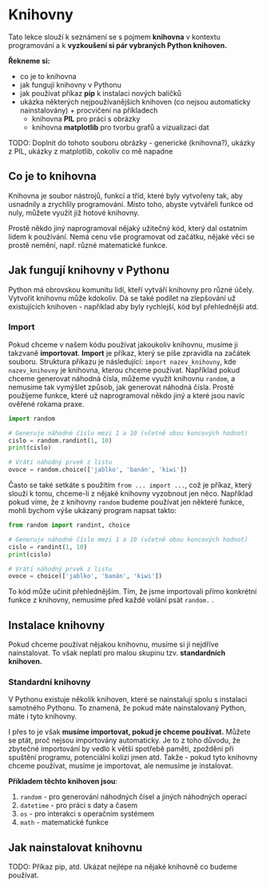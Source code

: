 # Knihovny

Tato lekce slouží k seznámení se s pojmem **knihovna** v kontextu programování a k **vyzkoušení si pár vybraných Python knihoven.** 

**Řekneme si:**
  - co je to knihovna
  - jak fungují knihovny v Pythonu
  - jak používat příkaz **pip** k instalaci nových balíčků
  - ukázka některých nejpoužívanějších knihoven (co nejsou automaticky nainstalovány) + procvičení na příkladech
    - knihovna **PIL** pro práci s obrázky
    - knihovna **matplotlib** pro tvorbu grafů a vizualizaci dat

TODO: Doplnit do tohoto souboru obrázky - generické (knihovna?), ukázky z PIL, ukázky z matplotlib, cokoliv co mě napadne

## Co je to knihovna

Knihovna je soubor nástrojů, funkcí a tříd, které byly vytvořeny tak, aby usnadnily a zrychlily programování.
Místo toho, abyste vytvářeli funkce od nuly, můžete využít již hotové knihovny.

Prostě někdo jiný naprogramoval nějaký užitečný kód, který dal ostatním lidem k používání. Nemá cenu vše programovat od začátku,
nějaké věci se prostě nemění, např. různé matematické funkce.


## Jak fungují knihovny v Pythonu

Python má obrovskou komunitu lidí, kteří vytváří knihovny pro různé účely. Vytvořit knihovnu může kdokoliv.
Dá se také podílet na zlepšování už existujících knihoven - například aby byly rychlejší, kód byl přehlednější atd.

### Import

Pokud chceme v našem kódu používat jakoukoliv knihovnu, musíme ji takzvaně **importovat**. **Import** je příkaz, který
se píše zpravidla na začátek souboru. Struktura příkazu je následující: `import nazev_knihovny`, kde `nazev_knihovny` je knihovna, kterou chceme používat.
Například pokud chceme generovat náhodná čísla, můžeme využít knihovnu `random`, a nemusíme tak vymýšlet způsob, jak generovat náhodná čísla.
Prostě použijeme funkce, které už naprogramoval někdo jiný a které jsou navíc ověřené rokama praxe.

```python
import random

# Generuje náhodné číslo mezi 1 a 10 (včetně obou koncových hodnot)
cislo = random.randint(1, 10)
print(cislo)

# Vrátí náhodný prvek z listu
ovoce = random.choice(['jablko', 'banán', 'kiwi'])
```

Často se také setkáte s použitím `from ... import ...`, což je příkaz, který slouží k tomu, chceme-li z nějaké knihovny vyzobnout jen něco. Například pokud víme, že z knihovny `random`
budeme používat jen některé funkce, mohli bychom výše ukázaný program napsat takto:

```python
from random import randint, choice

# Generuje náhodné číslo mezi 1 a 10 (včetně obou koncových hodnot)
cislo = randint(1, 10)
print(cislo)

# Vrátí náhodný prvek z listu
ovoce = choice(['jablko', 'banán', 'kiwi'])
```

To kód může učinit přehlednějším. Tím, že jsme importovali přímo konkrétní funkce z knihovny, nemusíme před každé volání psát `random.` .

## Instalace knihovny

Pokud chceme používat nějakou knihovnu, musíme si ji nejdříve nainstalovat. To však neplatí pro malou skupinu tzv. **standardních knihoven.**

### Standardní knihovny

V Pythonu existuje několik knihoven, které se nainstalují spolu s instalaci samotného Pythonu. To znamená, že pokud máte nainstalovaný Python, máte i tyto knihovny.

I přes to je však **musíme importovat, pokud je chceme používat.** Můžete se ptát, proč nejsou importovány automaticky. Je to z toho důvodu, že zbytečné
importování by vedlo k větší spotřebě paměti, zpoždění při spuštění programu, potenciální kolizi jmen atd.
Takže - pokud tyto knihovny chceme používat, musíme je importovat, ale nemusíme je instalovat.

**Příkladem těchto knihoven jsou**:
1. `random` - pro generování náhodných čísel a jiných náhodných operací
2. `datetime` - pro práci s daty a časem
3. `os` - pro interakci s operačním systémem
4. `math` - matematické funkce

## Jak nainstalovat knihovnu

TODO: Příkaz pip, atd. Ukázat nejlépe na nějaké knihovně co budeme používat.